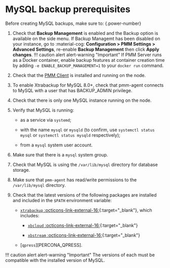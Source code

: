 # MySQL backup prerequisites

Before creating MySQL backups, make sure to:
{.power-number}

1. Check that **Backup Management** is enabled and the <i class="uil uil-history"></i> Backup option is available on the side menu. If Backup Managemt has been disabled on your instance, go to :material-cog: **Configuration > PMM Settings > Advanced Settings**, re-enable **Backup Management** then click **Apply changes**.
   !!! caution alert alert-warning "Important"
    If PMM Server runs as a Docker container, enable backup features at container creation time by adding `-e ENABLE_BACKUP_MANAGEMENT=1` to your `docker run` command.

2. Check that the [PMM Client](../../install-pmm/install-pmm-client/index.md) is installed and running on the node.

3. To enable Xtrabackup for MySQL 8.0+, check that pmm-agent connects to MySQL with a user that has BACKUP_ADMIN privilege.

4. Check that there is only one MySQL instance running on the node.

5. Verify that MySQL is running:

    - as a service via `systemd`;

    - with the name `mysql` or `mysqld` (to confirm, use `systemctl status mysql` or `systemctl status mysqld` respectively);

    - from a `mysql` system user account.

6. Make sure that there is a `mysql` system group.

7. Check that MySQL is using the `/var/lib/mysql` directory for database storage.

8.  Make sure that `pmm-agent` has read/write permissions to the `/var/lib/mysql` directory.

9. Check that the latest versions of the following packages are installed and included in the `$PATH` environment variable:

    - [`xtrabackup` :octicons-link-external-16:](https://www.percona.com/software/mysql-database/percona-xtrabackup){:target="_blank"}, which includes:

        - [`xbcloud` :octicons-link-external-16:](https://www.percona.com/doc/percona-xtrabackup/2.3/xbcloud/xbcloud.html){:target="_blank"}

        - [`xbstream` :octicons-link-external-16:](https://www.percona.com/doc/percona-xtrabackup/2.3/xbstream/xbstream.html){:target="_blank"}

    - [`qpress`][PERCONA_QPRESS].

!!! caution alert alert-warning "Important"
       The versions of each must be compatible with the installed version of MySQL.
